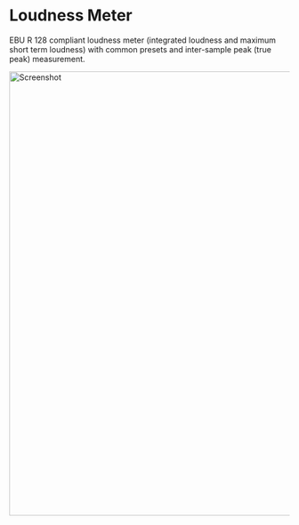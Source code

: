 # Loudness Meter

EBU R 128 compliant loudness meter (integrated loudness and maximum short term loudness) with common presets and inter-sample peak (true peak) measurement.

<img width="800" alt="Screenshot" src="https://user-images.githubusercontent.com/96809882/147630786-ddfcda2a-d897-4b03-91aa-ceaba35924d1.png">
